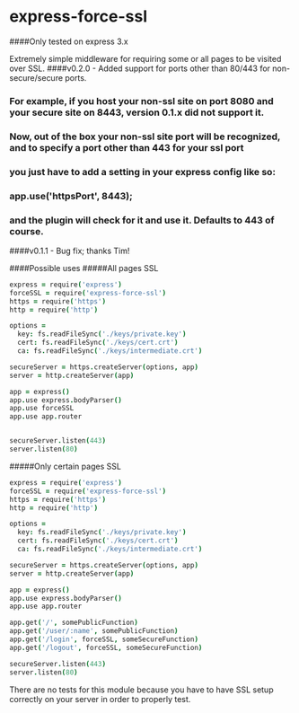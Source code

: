 express-force-ssl
=================
####Only tested on express 3.x

Extremely simple middleware for requiring some or all pages
to be visited over SSL.
####v0.2.0 - Added support for ports other than 80/443 for non-secure/secure ports.
### For example, if you host your non-ssl site on port 8080 and your secure site on 8443, version 0.1.x did not support it.
### Now, out of the box your non-ssl site port will be recognized, and to specify a port other than 443 for your ssl port
### you just have to add a setting in your express config like so:
### app.use('httpsPort', 8443);
### and the plugin will check for it and use it. Defaults to 443 of course.
####v0.1.1 - Bug fix; thanks Tim!


####Possible uses
#####All pages SSL
```coffeescript
express = require('express')
forceSSL = require('express-force-ssl')
https = require('https')
http = require('http')

options =
  key: fs.readFileSync('./keys/private.key')
  cert: fs.readFileSync('./keys/cert.crt')
  ca: fs.readFileSync('./keys/intermediate.crt')

secureServer = https.createServer(options, app)
server = http.createServer(app)

app = express()
app.use express.bodyParser()
app.use forceSSL
app.use app.router


secureServer.listen(443)
server.listen(80)

```

#####Only certain pages SSL
```coffeescript
express = require('express')
forceSSL = require('express-force-ssl')
https = require('https')
http = require('http')

options =
  key: fs.readFileSync('./keys/private.key')
  cert: fs.readFileSync('./keys/cert.crt')
  ca: fs.readFileSync('./keys/intermediate.crt')

secureServer = https.createServer(options, app)
server = http.createServer(app)

app = express()
app.use express.bodyParser()
app.use app.router

app.get('/', somePublicFunction)
app.get('/user/:name', somePublicFunction)
app.get('/login', forceSSL, someSecureFunction)
app.get('/logout', forceSSL, someSecureFunction)

secureServer.listen(443)
server.listen(80)

```

There are no tests for this module because you have to have SSL setup correctly on your server in order to
properly test.
